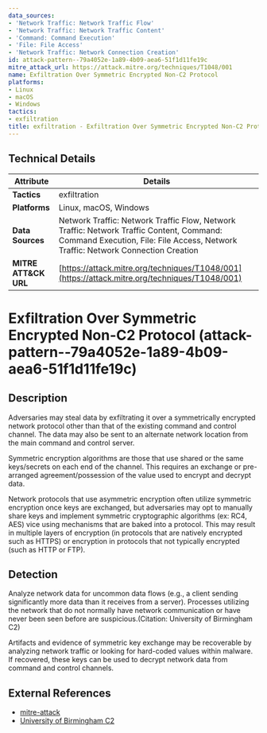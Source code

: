 ```yaml
---
data_sources:
- 'Network Traffic: Network Traffic Flow'
- 'Network Traffic: Network Traffic Content'
- 'Command: Command Execution'
- 'File: File Access'
- 'Network Traffic: Network Connection Creation'
id: attack-pattern--79a4052e-1a89-4b09-aea6-51f1d11fe19c
mitre_attack_url: https://attack.mitre.org/techniques/T1048/001
name: Exfiltration Over Symmetric Encrypted Non-C2 Protocol
platforms:
- Linux
- macOS
- Windows
tactics:
- exfiltration
title: exfiltration - Exfiltration Over Symmetric Encrypted Non-C2 Protocol
---
```


## Technical Details

| Attribute | Details |
|-----------|----------|
| **Tactics** | exfiltration |
| **Platforms** | Linux, macOS, Windows |
| **Data Sources** | Network Traffic: Network Traffic Flow, Network Traffic: Network Traffic Content, Command: Command Execution, File: File Access, Network Traffic: Network Connection Creation |
| **MITRE ATT&CK URL** | [https://attack.mitre.org/techniques/T1048/001](https://attack.mitre.org/techniques/T1048/001) |

# Exfiltration Over Symmetric Encrypted Non-C2 Protocol (attack-pattern--79a4052e-1a89-4b09-aea6-51f1d11fe19c)

## Description
Adversaries may steal data by exfiltrating it over a symmetrically encrypted network protocol other than that of the existing command and control channel. The data may also be sent to an alternate network location from the main command and control server. 

Symmetric encryption algorithms are those that use shared or the same keys/secrets on each end of the channel. This requires an exchange or pre-arranged agreement/possession of the value used to encrypt and decrypt data. 

Network protocols that use asymmetric encryption often utilize symmetric encryption once keys are exchanged, but adversaries may opt to manually share keys and implement symmetric cryptographic algorithms (ex: RC4, AES) vice using mechanisms that are baked into a protocol. This may result in multiple layers of encryption (in protocols that are natively encrypted such as HTTPS) or encryption in protocols that not typically encrypted (such as HTTP or FTP). 

## Detection
Analyze network data for uncommon data flows (e.g., a client sending significantly more data than it receives from a server). Processes utilizing the network that do not normally have network communication or have never been seen before are suspicious.(Citation: University of Birmingham C2) 

Artifacts and evidence of symmetric key exchange may be recoverable by analyzing network traffic or looking for hard-coded values within malware. If recovered, these keys can be used to decrypt network data from command and control channels. 

## External References
- [mitre-attack](https://attack.mitre.org/techniques/T1048/001)
- [University of Birmingham C2](https://arxiv.org/ftp/arxiv/papers/1408/1408.1136.pdf)
